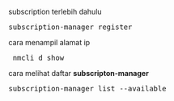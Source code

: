 
subscription terlebih dahulu

<pre>subscription-manager register</pre>

cara menampil alamat ip
<pre> nmcli d show</pre>

cara melihat daftar <b>subscripton-manager</b>
<pre>subscription-manager list --available</pre>
